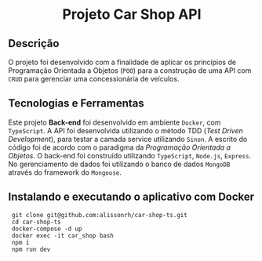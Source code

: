 <h1 align="center">Projeto Car Shop API</h1>

## Descrição

O projeto foi desenvolvido com a finalidade de aplicar os princípios de Programação Orientada a Objetos (`POO`) para a construção de uma API com `CRUD` para gerenciar uma concessionária de veículos. 

## Tecnologias e Ferramentas

Este projeto **Back-end** foi desenvolvido em ambiente `Docker`,  com `TypeScript`. A API foi desenvolvida utilizando o método TDD (_Test Driven Development_), para testar a camada service utilizando `Sinon`. A escrito do código foi de acordo com o paradigma da _Programação Orientada a Objetos_. O back-end foi construído utilizando `TypeScript`,  `Node.js`,  `Express`. No gerenciamento de dados foi utilizando o banco de dados `MongoDB` através do framework do `Mongoose`.

## Instalando e executando o aplicativo com Docker

```
 git clone git@github.com:alissonrh/car-shop-ts.git
 cd car-shop-ts
 docker-compose -d up
 docker exec -it car_shop bash 
 npm i
 npm run dev
```